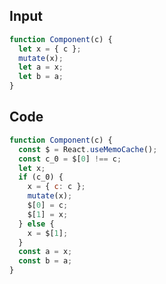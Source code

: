 
## Input

```javascript
function Component(c) {
  let x = { c };
  mutate(x);
  let a = x;
  let b = a;
}

```

## Code

```javascript
function Component(c) {
  const $ = React.useMemoCache();
  const c_0 = $[0] !== c;
  let x;
  if (c_0) {
    x = { c: c };
    mutate(x);
    $[0] = c;
    $[1] = x;
  } else {
    x = $[1];
  }
  const a = x;
  const b = a;
}

```
      